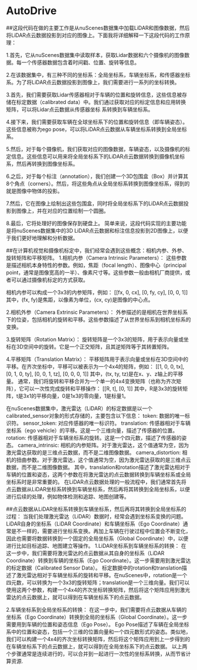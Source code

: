 # AutoDrive
##这段代码在做的主要工作是从nuScenes数据集中加载LiDAR和图像数据，然后将LiDAR点云数据投影到对应的图像上。下面我将详细解释一下这段代码的工作原理：

 1.首先，它从nuScenes数据集中读取样本，获取Lidar数据和六个摄像机的图像数据。每一个传感器数据包含着时间戳、位置、旋转等信息。

 2.在该数据集中，有三种不同的坐标系：全局坐标系，车辆坐标系，和传感器坐标系。为了将LiDAR点云数据投影到图像上，我们需要进行一系列的坐标转换。

 3.首先，我们需要获取Lidar传感器相对于车辆的位置和旋转信息，这些信息被存储在标定数据（calibrated data）中。我们通过获取对应的标定信息和应用转换矩阵，可以将Lidar点云数据从传感器坐标   系转换到车辆坐标系。

 4.接下来，我们需要获取车辆在全球坐标系下的位置和旋转信息（即车辆姿态）。这些信息被称为ego pose，可以将LiDAR点云数据从车辆坐标系转换到全局坐标系。

 5.然后，对于每个摄像机，我们获取对应的图像数据，车辆姿态，以及摄像机的标定信息。这些信息可以用来将全局坐标系下的LiDAR点云数据转换到摄像机坐标系，然后再转换到图像坐标系。

 6.之后，对于每个标注（annotation），我们创建一个3D包围盒（Box）并计算其8个角点（corners）。然后，将这些角点从全局坐标系转换到图像坐标系，得到的就是图像中物体的投影。

 7.然后，它在图像上绘制出这些包围盒，同时将全局坐标系下的LiDAR点云数据投影到图像上，并在对应的位置绘制一个圆圈。

 8.最后，它将处理好的图像保存到硬盘上。
简单来说，这段代码实现的主要功能是将nuScenes数据集中的3D LiDAR点云数据和标注信息投影到2D图像上，以便于我们更好地理解和分析数据。


##在计算机视觉和摄像机标定中，我们经常会遇到这些概念：相机内参、外参、旋转矩阵和平移矩阵。
1.相机内参（Camera Intrinsic Parameters）：
这些参数是描述相机本身特性的参数。例如，焦距（focal length）、图像中心（principal point，通常是图像宽高的一半）、像素尺寸等。这些参数一般由相机厂商提供，或者可以通过摄像机标定的方式获取。

相机内参可以构成一个3x3的内参矩阵，例如：
[[fx, 0, cx],
 [0, fy, cy],
 [0, 0, 1]]
 其中，(fx, fy)是焦距，以像素为单位，(cx, cy)是图像的中心点。

2.相机外参（Camera Extrinsic Parameters）：
外参描述的是相机在世界坐标系下的位姿，包括相机的旋转和平移。这些参数描述了从世界坐标系到相机坐标系的变换。

3.旋转矩阵（Rotation Matrix）：
旋转矩阵是一个3x3的矩阵，用于表示向量或坐标在3D空间中的旋转。它是一个正交矩阵，且其逆矩阵等于其转置矩阵。

4.平移矩阵（Translation Matrix）：
平移矩阵用于表示向量或坐标在3D空间中的平移。在齐次坐标中，平移可以被表示为一个4x4的矩阵，例如：
[[1, 0, 0, tx],
 [0, 1, 0, ty],
 [0, 0, 1, tz],
 [0, 0, 0, 1]]
其中，(tx, ty, tz)是在x、y、z轴上的平移量。
通常，我们将旋转和平移合并为一个单一的4x4变换矩阵（也称为齐次矩阵），它可以一次性完成旋转和平移操作：
[[R, t],
 [0, 1]]
其中，R是3x3的旋转矩阵，t是3x1的平移向量，0是1x3的零向量，1是标量1。


在nuScenes数据集中，激光雷达（LiDAR）的标定数据是以一个calibrated_sensor对象的形式存储的，主要包含以下信息：
token: 数据的唯一标识符。
sensor_token: 对应传感器的唯一标识符。
translation: 传感器相对于车辆坐标系（ego vehicle）的平移。这是一个三维向量，描述了传感器的位置。
rotation: 传感器相对于车辆坐标系的旋转。这是一个四元数，描述了传感器的姿态。
camera_intrinsic: 相机的内参矩阵。对于激光雷达，这个值通常为空，因为激光雷达获取的是三维点云数据，而不是二维图像数据。
camera_distortion: 相机的扭曲参数。对于激光雷达，这个值通常为空，因为激光雷达获取的是三维点云数据，而不是二维图像数据。
其中，translation和rotation描述了激光雷达相对于车辆的位置和姿态，这两个参数在将激光雷达的点云数据转换到车辆坐标系或全局坐标系时是非常重要的。
在LiDAR点云数据处理的一般流程中，我们通常首先将点云数据从LiDAR坐标系转换到车辆坐标系，然后再将其转换到全局坐标系，以便进行后续的处理，例如物体检测和追踪、地图创建等。


##点云数据从LiDAR坐标系转换到车辆坐标系，然后再将其转换到全局坐标系的过程：
当我们处理激光雷达（LiDAR）数据时，经常会遇到坐标系变换的问题。LiDAR自身的坐标系（LiDAR Coordinate）和车辆坐标系（Ego Coordinate）通常是不一样的，需要进行坐标系变换。再加上车辆在行驶过程中位置会不断变化，因此也需要将数据转换到一个固定的全局坐标系（Global Coordinate）中，以便进行比如目标追踪、地图建立等操作。
1.LiDAR坐标系到车辆坐标系的转换：
在这一步中，我们需要将激光雷达的点云数据从其自身的坐标系（LiDAR Coordinate）转换到车辆的坐标系（Ego Coordinate）。这一步需要用到激光雷达的标定数据（Calibrated Sensor Data）。
标定数据中的rotation和translation描述了激光雷达相对于车辆坐标系的旋转和平移。在nuScenes中，rotation是一个四元数，可以转换为一个3x3的旋转矩阵；translation是一个三维向量。我们可以使用这两个参数，构建一个4x4的齐次坐标转换矩阵，然后将这个矩阵应用到激光雷达的点云数据上，就可以得到在车辆坐标系下的点云数据。

2.车辆坐标系到全局坐标系的转换：
在这一步中，我们需要将点云数据从车辆的坐标系（Ego Coordinate）转换到全局的坐标系（Global Coordinate）。这一步需要用到车辆的位置和姿态信息（Ego Pose）。
Ego Pose描述了车辆在全局坐标系中的位置和姿态，包括一个三维的位置向量和一个四元数形式的姿态。类似地，我们可以构建一个4x4的齐次坐标转换矩阵，然后将这个矩阵应用到上一步得到的在车辆坐标系下的点云数据上，就可以得到在全局坐标系下的点云数据。
以上两个步骤通常是连续进行的，可以合并到一起进行一次性的坐标系转换，从而节省计算资源.
